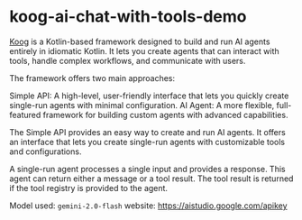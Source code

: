 # koog-ai-chat-with-tools-demo

[Koog](https://docs.koog.ai/) is a Kotlin-based framework designed to build and run AI agents entirely in idiomatic Kotlin. It lets you create agents that can interact with tools, handle complex workflows, and communicate with users.

The framework offers two main approaches:

Simple API: A high-level, user-friendly interface that lets you quickly create single-run agents with minimal configuration.
AI Agent: A more flexible, full-featured framework for building custom agents with advanced capabilities.


The Simple API provides an easy way to create and run AI agents. It offers an interface that lets you create single-run agents with customizable tools and configurations.

A single-run agent processes a single input and provides a response. This agent can return either a message or a tool result. The tool result is returned if the tool registry is provided to the agent.

Model used: `gemini-2.0-flash`
website: https://aistudio.google.com/apikey